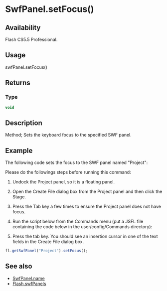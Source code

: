 # SwfPanel.setFocus()

## Availability

Flash CS5.5 Professional.

## Usage

swfPanel.setFocus()

## Returns

### Type

```typescript
void
```

## Description

Method; Sets the keyboard focus to the specified SWF panel.

## Example

The following code sets the focus to the SWF panel named "Project":

Please do the followings steps before running this command:

1. Undock the Project panel, so it is a floating panel.

2. Open the Create File dialog box from the Project panel and then click the Stage.

3. Press the Tab key a few times to ensure the Project panel does not have focus.

4. Run the script below from the Commands menu (put a JSFL file containing the code below in the user/config/Commands directory):

5. Press the tab key. You should see an insertion cursor in one of the text fields in the Create File dialog box.

```javascript
fl.getSwfPanel("Project").setFocus();
```

## See also

- [SwfPanel.name](../SwfPanel_object/SwfPanel3.md)
- [Flash.swfPanels](../Flash_object/Flash74.md)
